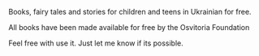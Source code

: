 Books, fairy tales and stories for children and teens in Ukrainian for free.

All books have been made available for free by the Osvitoria Foundation

Feel free with use it. Just let me know if its possible.
